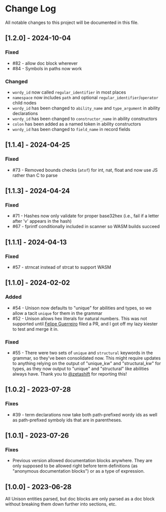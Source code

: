 # Change Log

All notable changes to this project will be documented in this file.

## [1.2.0] - 2024-10-04

### Fixed

- #82 - allow doc block wherever
- #84 - Symbols in paths now work

### Changed

- `wordy_id` now called `regular_identifier` in most places
- `namespace` now includes `path` and optional `regular_identifier`/`operator` child nodes
- `wordy_id` has been changed to `ability_name` and `type_argument` in ability declarations
- `wordy_id` has been changed to `constructor_name` in ability constructors
- `colon` has been added as a named token in ability constructors
- `wordy_id` has been changed to `field_name` in record fields

## [1.1.4] - 2024-04-25

### Fixed

- #73 - Removed bounds checks (`atof`) for int, nat, float and now use JS rather than C to parse

## [1.1.3] - 2024-04-24

### Fixed

- #71 - Hashes now only validate for proper base32hex (i.e., fail if a letter after 'v' appears in the hash)
- #67 - fprintf conditionally included in scanner so WASM builds succeed

## [1.1.1] - 2024-04-13

### Fixed

- #57 - strncat instead of strcat to support WASM

## [1.1.0] - 2024-02-02

### Added

- #54 - Unison now defaults to "unique" for abilities and types, so we allow a tacit `unique` for them in the grammar
- #52 - Unison allows hex literals for natural numbers. This was not supported until [Felipe Guerreiro](https://github.com/fmguerreiro) filed a PR, and I got off my lazy kiester to test and merge it in.

### Fixed

- #55 - There were two sets of `unique` and `structural` keywords in the grammar, so they've been consolidated now. This might require updates to anything relying on the output of "unique_kw" and "structural_kw" for types, as they now output to "unique" and "structural" like abilities always have. Thank you to [@zetashift](https://github.com/zetashift) for reporting this!

## [1.0.2] - 2023-07-28

### Fixes

- #39 - term declarations now take both path-prefixed wordy ids as well as path-prefixed symboly ids that are in parentheses.

## [1.0.1] - 2023-07-26

### Fixes

- Previous version allowed documentation blocks anywhere. They are only supposed to be allowed right before term definitions (as "anonymous documentation blocks") or as a type of expression.

## [1.0.0] - 2023-06-28

All Unison entities parsed, but doc blocks are only parsed as a doc block without breaking them down further into sections, etc.
